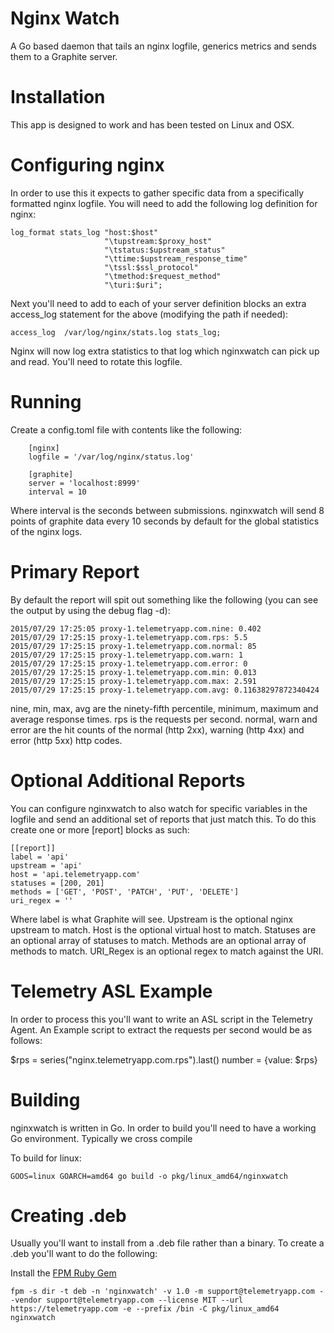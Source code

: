 # Nginx Watch
A Go based daemon that tails an nginx logfile, generics metrics and sends them to a Graphite server.


# Installation

This app is designed to work and has been tested on Linux and OSX.

# Configuring nginx

In order to use this it expects to gather specific data from a specifically formatted nginx logfile.   You will need to add the following log definition for nginx:

    log_format stats_log "host:$host"
                         "\tupstream:$proxy_host"
                         "\tstatus:$upstream_status"
                         "\ttime:$upstream_response_time"
                         "\tssl:$ssl_protocol"
                         "\tmethod:$request_method"
                         "\turi:$uri";

Next you'll need to add to each of your server definition blocks an extra access_log statement for the above (modifying the path if needed):

    access_log  /var/log/nginx/stats.log stats_log;

Nginx will now log extra statistics to that log which nginxwatch can pick up and read.  You'll need to rotate this logfile.

# Running

Create a config.toml file with contents like the following:

		[nginx]
		logfile = '/var/log/nginx/status.log'

		[graphite]
		server = 'localhost:8999'
		interval = 10

Where interval is the seconds between submissions.  nginxwatch will send 8 points of graphite data every 10 seconds by default for the global statistics of the nginx logs.

# Primary Report

By default the report will spit out something like the following (you can see the output by using the debug flag -d):

    2015/07/29 17:25:05 proxy-1.telemetryapp.com.nine: 0.402
    2015/07/29 17:25:15 proxy-1.telemetryapp.com.rps: 5.5
    2015/07/29 17:25:15 proxy-1.telemetryapp.com.normal: 85
    2015/07/29 17:25:15 proxy-1.telemetryapp.com.warn: 1
    2015/07/29 17:25:15 proxy-1.telemetryapp.com.error: 0
    2015/07/29 17:25:15 proxy-1.telemetryapp.com.min: 0.013
    2015/07/29 17:25:15 proxy-1.telemetryapp.com.max: 2.591
    2015/07/29 17:25:15 proxy-1.telemetryapp.com.avg: 0.11638297872340424

nine, min, max, avg are the ninety-fifth percentile, minimum, maximum and average response times.  rps is the requests per second.  normal, warn and error are the hit counts of the normal (http 2xx), warning (http 4xx) and error (http 5xx) http codes.

# Optional Additional Reports

You can configure nginxwatch to also watch for specific variables in the logfile and send an additional set of reports that just match this.  To do this create one or more [report] blocks as such:

    [[report]]
    label = 'api'
    upstream = 'api'
    host = 'api.telemetryapp.com'
    statuses = [200, 201]
    methods = ['GET', 'POST', 'PATCH', 'PUT', 'DELETE']
    uri_regex = ''

Where label is what Graphite will see.  Upstream is the optional nginx upstream to match.  Host is the optional virtual host to match.  Statuses are an optional array of statuses to match.  Methods are an optional array of methods to match.  URI_Regex is an optional regex to match against the URI.

# Telemetry ASL Example

In order to process this you'll want to write an ASL script in the Telemetry Agent.   An Example script to extract the requests per second would be as follows:

  $rps = series("nginx.telemetryapp.com.rps").last()
  number = {value: $rps}

# Building

nginxwatch is written in Go.  In order to build you'll need to have a working Go environment.  Typically we cross compile

To build for linux:

	GOOS=linux GOARCH=amd64 go build -o pkg/linux_amd64/nginxwatch

# Creating .deb

Usually you'll want to install from a .deb file rather than a binary.  To create a .deb you'll want to do the following:

Install the [FPM Ruby Gem](https://github.com/jordansissel/fpm)

	fpm -s dir -t deb -n 'nginxwatch' -v 1.0 -m support@telemetryapp.com --vendor support@telemetryapp.com --license MIT --url https://telemetryapp.com -e --prefix /bin -C pkg/linux_amd64 nginxwatch
